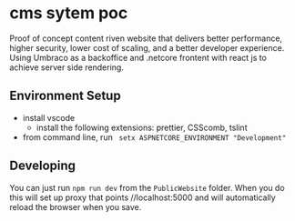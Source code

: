 # cms sytem poc
Proof of concept content riven website that delivers better performance, higher security, lower cost of scaling, and a better developer experience.  Using Umbraco as a backoffice and .netcore frontent with react js to achieve server side rendering.  

## Environment Setup

* install vscode
	- install the following extensions: prettier, CSScomb, tslint
* from command line, run ` setx ASPNETCORE_ENVIRONMENT "Development"`


## Developing

You can just run `npm run dev` from the `PublicWebsite` folder. When you do this will set up proxy that 
points //localhost:5000 and will automatically reload the browser when you save.